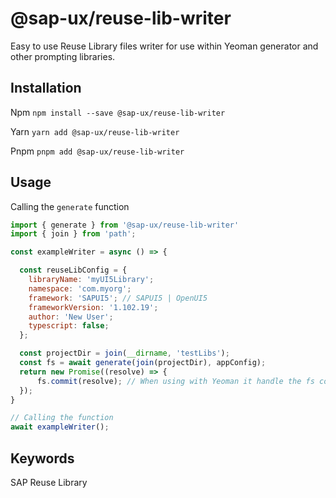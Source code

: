 # @sap-ux/reuse-lib-writer

Easy to use Reuse Library files writer for use within Yeoman generator and other prompting libraries. 


## Installation
Npm
`npm install --save @sap-ux/reuse-lib-writer`

Yarn
`yarn add @sap-ux/reuse-lib-writer`

Pnpm
`pnpm add @sap-ux/reuse-lib-writer`

## Usage


Calling the `generate` function
```javascript
import { generate } from '@sap-ux/reuse-lib-writer'
import { join } from 'path';

const exampleWriter = async () => {

  const reuseLibConfig = {
    libraryName: 'myUI5Library';
    namespace: 'com.myorg';
    framework: 'SAPUI5'; // SAPUI5 | OpenUI5
    frameworkVersion: '1.102.19';
    author: 'New User';
    typescript: false;
  };

  const projectDir = join(__dirname, 'testLibs');
  const fs = await generate(join(projectDir), appConfig);
  return new Promise((resolve) => {
      fs.commit(resolve); // When using with Yeoman it handle the fs commit.
  });
}

// Calling the function
await exampleWriter();

```

## Keywords
SAP Reuse Library
